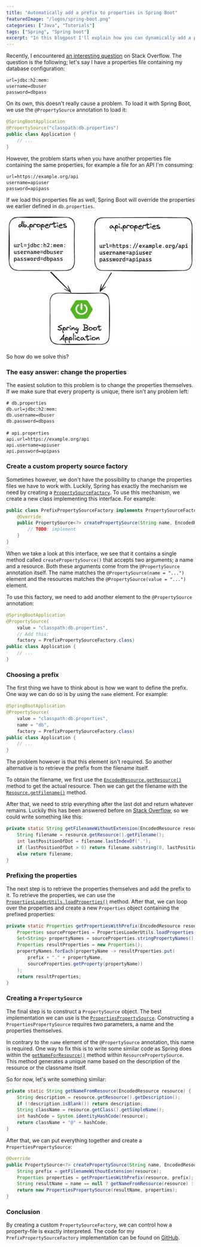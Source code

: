 ```yaml
---
title: "Automatically add a prefix to properties in Spring Boot"
featuredImage: "/logos/spring-boot.png"
categories: ["Java", "Tutorials"]
tags: ["Spring", "Spring boot"]
excerpt: "In this blogpost I'll explain how you can dynamically add a prefix to properties in Spring Boot."
---
```


Recently, I encountered [an interesting question](https://stackoverflow.com/q/77802571/1915448) on Stack Overflow.
The question is the following; let's say I have a properties file containing my database configuration:

```properties
url=jdbc:h2:mem:
username=dbuser
password=dbpass
```

On its own, this doesn't really cause a problem.
To load it with Spring Boot, we use the `@PropertySource` annotation to load it:

```java
@SpringBootApplication
@PropertySource("classpath:db.properties")
public class Application {
    // ...
}
```

However, the problem starts when you have another properties file containing the same properties, for example a file for an API I'm consuming:

```properties
url=https://example.org/api
username=apiuser
password=apipass
```

If we load this properties file as well, Spring Boot will override the properties we earlier defined in `db.properties`.

![Illustation for the above scenario](./images/properties.png)

So how do we solve this?

### The easy answer: change the properties

The easiest solution to this problem is to change the properties themselves.
If we make sure that every property is unique, there isn't any problem left:

```properties
# db.properties
db.url=jdbc:h2:mem:
db.username=dbuser
db.password=dbpass

# api.properties
api.url=https://example.org/api
api.username=apiuser
api.password=apipass
```

### Create a custom property source factory

Sometimes however, we don't have the possibility to change the properties files we have to work with.
Luckily, Spring has exactly the mechanism we need by creating a [`PropertySourceFactory`](https://docs.spring.io/spring-framework/docs/current/javadoc-api/org/springframework/core/io/support/PropertySourceFactory.html).
To use this mechanism, we create a new class implementing this interface.
For example:

```java
public class PrefixPropertySourceFactory implements PropertySourceFactory {
    @Override
    public PropertySource<?> createPropertySource(String name, EncodedResource resource) throws IOException {
        // TODO: implement
    }
}
```

When we take a look at this interface, we see that it contains a single method called `createPropertySource()` that accepts two arguments; a name and a resource.
Both these arguments come from the `@PropertySource` annotation itself.
The name matches the `@PropertySource(name = "...")` element and the resources matches the `@PropertySource(value = "...")` element.

To use this factory, we need to add another element to the `@PropertySource` annotation:

```java
@SpringBootApplication
@PropertySource(
    value = "classpath:db.properties",
    // Add this:
    factory = PrefixPropertySourceFactory.class)
public class Application {
    // ...
}
```

### Choosing a prefix

The first thing we have to think about is how we want to define the prefix.
One way we can do so is by using the `name` element.
For example:

```java
@SpringBootApplication
@PropertySource(
    value = "classpath:db.properties",
    name = "db",
    factory = PrefixPropertySourceFactory.class)
public class Application {
    // ...
}
```

The problem however is that this element isn't required.
So another alternative is to retrieve the prefix from the filename itself.

To obtain the filename, we first use the [`EncodedResource.getResource()`](https://docs.spring.io/spring-framework/docs/current/javadoc-api/org/springframework/core/io/support/EncodedResource.html#getResource()) method to get the actual resource.
Then we can get the filename with the [`Resource.getFilename()`](https://docs.spring.io/spring-framework/docs/current/javadoc-api/org/springframework/core/io/Resource.html#getFilename()) method.

After that, we need to strip everything after the last dot and return whatever remains.
Luckily this has been answered before on [Stack Overflow](https://stackoverflow.com/questions/941272/how-do-i-trim-a-file-extension-from-a-string-in-java), so we could write something like this:

```java
private static String getFilenameWithoutExtension(EncodedResource resource) {
    String filename = resource.getResource().getFilename();
    int lastPositionOfDot = filename.lastIndexOf('.');
    if (lastPositionOfDot > 0) return filename.substring(0, lastPositionOfDot);
    else return filename;
}
```

### Prefixing the properties

The next step is to retrieve the properties themselves and add the prefix to it.
To retrieve the properties, we can use the [`PropertiesLoaderUtils.loadProperties()`](https://docs.spring.io/spring-framework/docs/current/javadoc-api/org/springframework/core/io/support/PropertiesLoaderUtils.html#loadProperties(org.springframework.core.io.support.EncodedResource)) method.
After that, we can loop over the properties and create a new `Properties` object containing the prefixed properties:

```java
private static Properties getPropertiesWithPrefix(EncodedResource resource, String prefix) {
    Properties sourceProperties = PropertiesLoaderUtils.loadProperties(resource);
    Set<String> propertyNames = sourceProperties.stringPropertyNames();
    Properties resultProperties = new Properties();
    propertyNames.forEach(propertyName -> resultProperties.put(
        prefix + "." + propertyName,
        sourceProperties.getProperty(propertyName))
    );
    return resultProperties;
}
```

### Creating a `PropertySource`

The final step is to construct a `PropertySource` object.
The best implementation we can use is the [`PropertiesPropertySource`](https://docs.spring.io/spring-framework/docs/current/javadoc-api/org/springframework/core/env/PropertiesPropertySource.html).
Constructing a `PropertiesPropertySource` requires two parameters, a name and the properties themselves.

In contrary to the `name` element of the `@PropertySource` annotation, this name is required.
One way to fix this is to write some similar code as Spring does within the [`getNameForResource()`](https://github.com/spring-projects/spring-framework/blob/f1a335708a0ced4fc97cb2e1969a9887e734a70a/spring-core/src/main/java/org/springframework/core/io/support/ResourcePropertySource.java#L178-L184) method within `ResourcePropertySource`.
This method generates a unique name based on the description of the resource or the classname itself.

So for now, let's write something similar:

```java
private static String getNameFromResource(EncodedResource resource) {
    String description = resource.getResource().getDescription();
    if (!description.isBlank()) return description;
    String className = resource.getClass().getSimpleName();
    int hashCode = System.identityHashCode(resource);
    return className + "@" + hashCode;
}
```

After that, we can put everything together and create a `PropertiesPropertySource`:

```java
@Override
public PropertySource<?> createPropertySource(String name, EncodedResource resource) throws IOException {
    String prefix = getFilenameWithoutExtension(resource);
    Properties properties = getPropertiesWithPrefix(resource, prefix);
    String resultName = name == null ? getNameFromResource(resource) : name;
    return new PropertiesPropertySource(resultName, properties);
}
```

### Conclusion

By creating a custom `PropertySourceFactory`, we can control how a property-file is exactly interpreted.
The code for my `PrefixPropertySourceFactory` implementation can be found on [GitHub](https://gist.github.com/g00glen00b/9e052d34f461bf761e5e6c3892febf79).